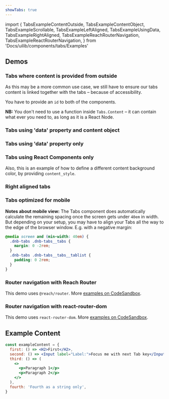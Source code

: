 ```yaml
---
showTabs: true
---
```


import {
TabsExampleContentOutside,
TabsExampleContentObject,
TabsExampleScrollable,
TabsExampleLeftAligned,
TabsExampleUsingData,
TabsExampleRightAligned,
TabsExampleReachRouterNavigation,
TabsExampleReactRouterNavigation,
} from 'Docs/uilib/components/tabs/Examples'

## Demos

### Tabs where content is provided from outside

As this may be a more common use case, we still have to ensure our tabs content is linked together with the tabs – because of accessibility.

You have to provide an `id` to both of the components.

**NB:** You don't need to use a function inside `Tabs.Content` – it can contain what ever you need to, as long as it is a React Node.

<TabsExampleContentOutside />

### Tabs using 'data' property and content object

<TabsExampleContentObject />

### Tabs using 'data' property only

<TabsExampleUsingData />

### Tabs using React Components only

Also, this is an example of how to define a different content background color, by providing `content_style`.

<TabsExampleLeftAligned />

### Right aligned tabs

<TabsExampleRightAligned />

### Tabs optimized for mobile

<TabsExampleScrollable />

**Notes about mobile view:** The Tabs component does automatically calculate the remaining spacing once the screen gets under `40em` in width.
But depending on your setup, you may have to align your Tabs all the way to the edge of the browser window. E.g. with a negative margin:

```css
@media screen and (min-width: 40em) {
  .dnb-tabs .dnb-tabs__tabs {
    margin: 0 -2rem;
  }
  .dnb-tabs .dnb-tabs__tabs__tablist {
    padding: 0 2rem;
  }
}
```

### Router navigation with Reach Router

This demo uses `@reach/router`. More [examples on CodeSandbox](https://codesandbox.io/embed/8z8xov7xyj).

<TabsExampleReachRouterNavigation />

### Router navigation with react-router-dom

This demo uses `react-router-dom`. More [examples on CodeSandbox](https://codesandbox.io/embed/8z8xov7xyj).

<TabsExampleReactRouterNavigation />

## Example Content

```jsx
const exampleContent = {
  first: () => <H2>First</H2>,
  second: () => <Input label="Label:">Focus me with next Tab key</Input>,
  third: () => (
    <>
      <p>Paragraph 1</p>
      <p>Paragraph 2</p>
    </>
  ),
  fourth: 'Fourth as a string only',
}
```
